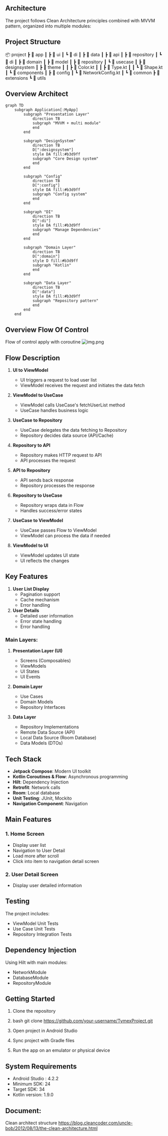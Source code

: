 ## Architecture

The project follows Clean Architecture principles combined with MVVM pattern, organized into multiple modules:
## Project Structure
📦 project
┣ 📂 app
┃ ┣ 📂 ui
┃ ┗ 📂 di
┃
┣ 📂 data
┃ ┣ 📂 api
┃ ┣ 📂 repository
┃ ┗ 📂 di
┃
┣ 📂 domain
┃ ┣ 📂 model
┃ ┣ 📂 repository
┃ ┗ 📂 usecase
┃
┣ 📂 designsystem
┃ ┣ 📂 theme
┃ ┃ ┣ 📜 Color.kt
┃ ┃ ┣ 📜 Type.kt
┃ ┃ ┗ 📜 Shape.kt
┃ ┗ 📂 components
┃
┣ 📂 config
┃ ┗ 📜 NetworkConfig.kt
┃
┗ 📂 common
┣ 📂 extensions
┗ 📂 utils
## Overview Architect
```mermaid
graph TD
    subgraph Application[:MyApp]
        subgraph "Presentation Layer"
            direction TB
            subgraph "MVVM + multi module"
            end
        end

        subgraph "DesignSystem"
            direction TB
            D[":designsystem"]
            style DA fill:#b3d9ff
            subgraph "Core Design system"
            end
        end

        subgraph "Config"
            direction TB
            D[":config"]
            style DA fill:#b3d9ff
            subgraph "Config system"
            end
        end

        subgraph "DI"
            direction TB
            D[":di"]
            style DA fill:#b3d9ff
            subgraph "Manage Dependencies"
            end
        end

        subgraph "Domain Layer"
            direction TB
            D[":domain"]
            style D fill:#b3d9ff
            subgraph "Kotlin"
            end
        end

        subgraph "Data Layer"
            direction TB
            D[":data"]
            style DA fill:#b3d9ff
            subgraph "Repository pattern"
            end
        end
    end
```
## Overview Flow Of Control
Flow of control apply with coroutine
![img.png](img.png)

## Flow Description

1. **UI to ViewModel**
   - UI triggers a request to load user list
   - ViewModel receives the request and initiates the data fetch

2. **ViewModel to UseCase**
   - ViewModel calls UseCase's fetchUserList method
   - UseCase handles business logic

3. **UseCase to Repository**
   - UseCase delegates the data fetching to Repository
   - Repository decides data source (API/Cache)

4. **Repository to API**
   - Repository makes HTTP request to API
   - API processes the request

5. **API to Repository**
   - API sends back response
   - Repository processes the response

6. **Repository to UseCase**
   - Repository wraps data in Flow<ResultApi>
   - Handles success/error states

7. **UseCase to ViewModel**
   - UseCase passes Flow<ResultApi> to ViewModel
   - ViewModel can process the data if needed

8. **ViewModel to UI**
   - ViewModel updates UI state
   - UI reflects the changes

## Key Features
1. **User List Display**
    - Pagination support
    - Cache mechanism
    - Error handling
2. **User Details**
    - Detailed user information
    - Error state handling
    - Error handling

### Main Layers:

1. **Presentation Layer (UI)**
    - Screens (Composables)
    - ViewModels
    - UI States
    - UI Events

2. **Domain Layer**
    - Use Cases
    - Domain Models
    - Repository Interfaces

3. **Data Layer**
    - Repository Implementations
    - Remote Data Source (API)
    - Local Data Source (Room Database)
    - Data Models (DTOs)

## Tech Stack
- **Jetpack Compose**: Modern UI toolkit
- **Kotlin Coroutines & Flow**: Asynchronous programming
- **Hilt**: Dependency Injection
- **Retrofit**: Network calls
- **Room**: Local database
- **Unit Testing**: JUnit, Mockito
- **Navigation Component**: Navigation

## Main Features

### 1. Home Screen
- Display user list
- Navigation to User Detail
- Load more after scroll
- Click into item to navigation detail screen

### 2. User Detail Screen
- Display user detailed information

## Testing

The project includes:
- ViewModel Unit Tests
- Use Case Unit Tests
- Repository Integration Tests

## Dependency Injection

Using Hilt with main modules:
- NetworkModule
- DatabaseModule
- RepositoryModule

## Getting Started
1. Clone the repository 
2. bash
   git clone https://github.com/your-username/TymexProject.git

3. Open project in Android Studio

4. Sync project with Gradle files

5. Run the app on an emulator or physical device

## System Requirements
- Android Studio : 4.2.2
- Minimum SDK: 24
- Target SDK: 34
- Kotlin version: 1.9.0

## Document:
Clean architect structure https://blog.cleancoder.com/uncle-bob/2012/08/13/the-clean-architecture.html


